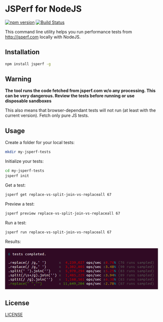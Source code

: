 # JSPerf for NodeJS

[![npm version](https://badge.fury.io/js/jsperf.svg)](http://badge.fury.io/js/jsperf)
[![Build Status](http://img.shields.io/travis/OrKoN/jsperf.svg?style=flat)](https://travis-ci.org/OrKoN/jsperf)


This command line utility helps you run performance tests from http://jsperf.com locally with NodeJS.

## Installation

```sh
npm install jsperf -g
```

## Warning

**The tool runs the code fetched from jsperf.com w/o any processing. This can be very dangerous. Review the tests before running or use disposable sandboxes**

This also means that browser-dependant tests will not run (at least with the current version). Fetch only pure JS tests.

## Usage

Create a folder for your local tests:

```sh
mkdir my-jsperf-tests
```

Initialize your tests:

```sh
cd my-jsperf-tests
jsperf init
```

Get a test:

```sh
jsperf get replace-vs-split-join-vs-replaceall 67
```

Preview a test:

```sh
jsperf preview replace-vs-split-join-vs-replaceall 67
```

Run a test:

```sh
jsperf run replace-vs-split-join-vs-replaceall 67
```

Results:

![jsperf results](./results.png "jsperf results")

## License

[LICENSE](./LICENSE)
